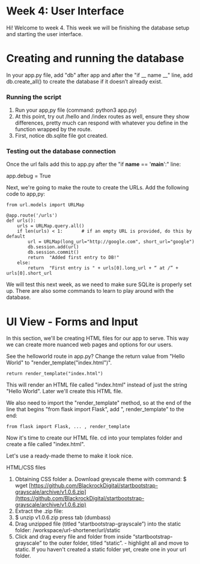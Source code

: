 # Week 4: User Interface

Hi! Welcome to week 4. This week we will be finishing the database setup and starting the user interface.

# Creating and running the database

In your app.py file, add "db" after app and after the "if __ name __" line, add db.create_all() to create the database if it doesn’t already exist.

### Running the script
1.  Run your app,py file (command: python3 app.py)
2.  At this point, try out /hello and /index routes as well, ensure they show differences, pretty much can respond with whatever you define in the function wrapped by the route.
3.  First, notice db.sqlite file got created.

### Testing out the database connection
Once the url fails add this to app.py after the "if __name__ == '__main__':" line:

app.debug = True

Next, we're going to make the route to create the URLs. Add the following code to app,py:

    from url.models import URLMap
    
    @app.route('/urls')
    def urls():
	    urls = URLMap.query.all()
	    if len(urls) < 1: 		# if an empty URL is provided, do this by default 
		    url = URLMap(long_url="http://google.com", short_url="google")    
		    db.session.add(url)  
		    db.session.commit()
		    return  "Added first entry to DB!"
	    else:
		    return  "First entry is " + urls[0].long_url + “ at /” +
    urls[0].short_url

We will test this next week, as we need to make sure SQLite is properly set up. There are also some commands to learn to play around with the database.

# UI View - Forms and Input

In this section, we'll be creating HTML files for our app to serve. This way we can create more nuanced web pages and options for our users.

See the helloworld route in app.py? Change the return value from "Hello World" to "render_template("index.html")". 

    return render_template("index.html")

This will render an HTML file called "index.html" instead of just the string "Hello World". Later we'll create this HTML file.

We also need to import the "render_template" method, so at the end of the line that begins "from flask import Flask", add ", render_template" to the end:

    from flask import Flask, ... , render_template

Now it's time to create our HTML file. cd into your templates folder and create a file called "index.html". 

Let's use a ready-made theme to make it look nice.

HTML/CSS files
1.  Obtaining CSS folder
	a. Download greyscale theme with command:
$ wget [https://github.com/BlackrockDigital/startbootstrap-grayscale/archive/v1.0.6.zip](https://github.com/BlackrockDigital/startbootstrap-grayscale/archive/v1.0.6.zip)
2. Extract the .zip file:
3.  $ unzip v1.0.6.zip press tab (dumbass)
4. Drag unzipped file (titled “startbootstrap-grayscale”) into the static folder: /workspace/url-shortener/url/static
5. Click and drag every file and folder from inside “startbootstrap-grayscale” to the outer folder, titled “static”. - highlight all and move to static. If you haven't created a static folder yet, create one in your url folder.

